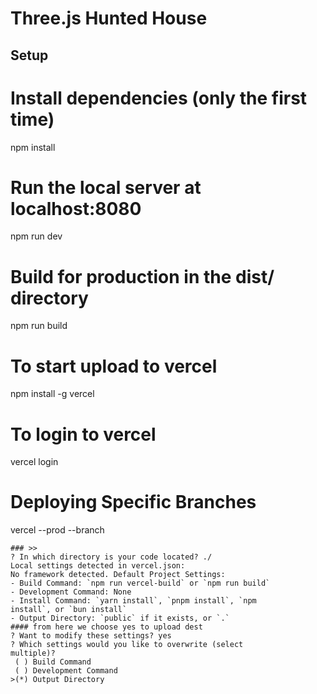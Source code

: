 # Three.js Hunted House

## Setup

# Install dependencies (only the first time)
npm install

# Run the local server at localhost:8080
npm run dev

# Build for production in the dist/ directory
npm run build

# To start upload to vercel
npm install -g vercel

# To login to vercel
vercel login

# Deploying Specific Branches 
vercel --prod --branch <branch-name>





```
### >>
? In which directory is your code located? ./
Local settings detected in vercel.json:
No framework detected. Default Project Settings:        
- Build Command: `npm run vercel-build` or `npm run build`
- Development Command: None
- Install Command: `yarn install`, `pnpm install`, `npm 
install`, or `bun install`
- Output Directory: `public` if it exists, or `.`       
#### from here we choose yes to upload dest
? Want to modify these settings? yes
? Which settings would you like to overwrite (select 
multiple)?
 ( ) Build Command
 ( ) Development Command
>(*) Output Directory
